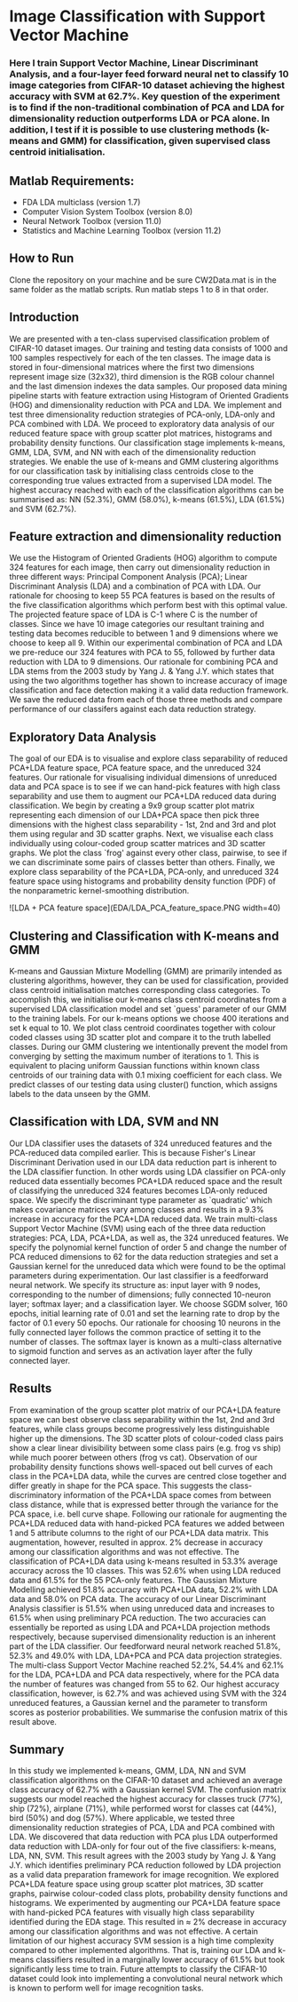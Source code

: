 # Image Classification with Support Vector Machine

### Here I train Support Vector Machine, Linear Discriminant Analysis, and a four-layer feed forward neural net to classify 10 image categories from CIFAR-10 dataset achieving the highest accuracy with SVM at 62.7%. Key question of the experiment is to find if the non-traditional combination of PCA and LDA for dimensionality reduction outperforms LDA or PCA alone. In addition, I test if it is possible to use clustering methods (k-means and GMM) for classification, given supervised class centroid initialisation.

## Matlab Requirements:    
- FDA LDA multiclass (version 1.7)
- Computer Vision System Toolbox (version 8.0)
- Neural Network Toolbox (version 11.0)
- Statistics and Machine Learning Toolbox (version 11.2)

## How to Run    
Clone the repository on your machine and be sure CW2Data.mat is in the same folder as the matlab scripts. Run matlab steps 1 to 8 in that order.

## Introduction
We are presented with a ten-class supervised classification problem of CIFAR-10 dataset images. Our training and testing data consists of 1000 and 100 samples respectively for each of the ten classes. The image data is stored in four-dimensional matrices where the first two dimensions represent image size (32x32), third dimension is the RGB colour channel and the last dimension indexes the data samples. Our proposed data mining pipeline starts with feature extraction using Histogram of Oriented Gradients (HOG) and dimensionality reduction with PCA and LDA. We implement and test three dimensionality reduction strategies of PCA-only, LDA-only and PCA combined with LDA. We proceed to exploratory data analysis of our reduced feature space with group scatter plot matrices, histograms and probability density functions. Our classification stage implements k-means, GMM, LDA, SVM, and NN with each of the dimensionality reduction strategies. We enable the use of k-means and GMM clustering algorithms for our classification task by initialising class centroids close to the corresponding true values extracted from a supervised LDA model. The highest accuracy reached with each of the classification algorithms can be summarised as: NN (52.3%), GMM (58.0%), k-means (61.5%), LDA (61.5%) and SVM (62.7%).

## Feature extraction and dimensionality reduction    
We use the Histogram of Oriented Gradients (HOG) algorithm to compute 324 features for each image, then carry out dimensionality reduction in three different ways: Principal Component Analysis (PCA); Linear Discriminant Analysis (LDA) and a combination of PCA with LDA. Our rationale for choosing to keep 55 PCA features is based on the results of the five classification algorithms which perform best with this optimal value. The projected feature space of LDA is C-1 where C is the number of classes. Since we have 10 image categories our resultant training and testing data becomes reducible to between 1 and 9 dimensions where we choose to keep all 9. Within our experimental combination of PCA and LDA we pre-reduce our 324 features with PCA to 55, followed by further data reduction with LDA to 9 dimensions. Our rationale for combining PCA and LDA stems from the 2003 study by Yang J. & Yang J.Y. which states that using the two algorithms together has shown to increase accuracy of image classification and face detection making it a valid data reduction framework. We save the reduced data from each of those three methods and compare performance of our classifers against each data reduction strategy.

## Exploratory Data Analysis    
The goal of our EDA is to visualise and explore class separability of reduced PCA+LDA feature space, PCA feature space, and the unreduced 324 features. Our rationale for visualising individual dimensions of unreduced data and PCA space is to see if we can hand-pick features with high class separability and use them to augment our PCA+LDA reduced data during classification. We begin by creating a 9x9 group scatter plot matrix representing each dimension of our LDA+PCA space then pick three dimensions with the highest class separability - 1st, 2nd and 3rd and plot them using regular and 3D scatter graphs. Next, we visualise each class individually using colour-coded group scatter matrices and 3D scatter graphs. We plot the class `frog' against every other class, pairwise, to see if we can discriminate some pairs of classes better than others. Finally, we explore class separability of the PCA+LDA, PCA-only, and unreduced 324 feature space using histograms and probability density function (PDF) of the nonparametric kernel-smoothing distribution.

![LDA + PCA feature space](EDA/LDA_PCA_feature_space.PNG width=40)

## Clustering and Classification with K-means and GMM    
K-means and Gaussian Mixture Modelling (GMM) are primarily intended as clustering algorithms, however, they can be used for classification, provided class centroid initialisation matches corresponding class categories. To accomplish this, we initialise our k-means class centroid coordinates from a supervised LDA classification model and set `guess' parameter of our GMM to the training labels. For our k-means options we choose 400 iterations and set k equal to 10. We plot class centroid coordinates together with colour coded classes using 3D scatter plot and compare it to the truth labelled classes. During our GMM clustering we intentionally prevent the model from converging by setting the maximum number of iterations to 1. This is equivalent to placing uniform Gaussian functions within known class centroids of our training data with 0.1 mixing coefficient for each class. We predict classes of our testing data using cluster() function, which assigns labels to the data unseen by the GMM.

## Classification with LDA, SVM and NN    
Our LDA classifier uses the datasets of 324 unreduced features and the PCA-reduced data compiled earlier. This is because Fisher's Linear Discriminant Derivation used in our LDA data reduction part is inherent to the LDA classifier function. In other words using LDA classifier on PCA-only reduced data essentially becomes PCA+LDA reduced space and the result of classifying the unreduced 324 features becomes LDA-only reduced space. We specify the discriminant type parameter as `quadratic' which makes covariance matrices vary among classes and results in a 9.3% increase in accuracy for the PCA+LDA reduced data. We train multi-class Support Vector Machine (SVM) using each of the three data reduction strategies: PCA, LDA, PCA+LDA, as well as, the 324 unreduced features. We specify the polynomial kernel function of order 5 and change the number of PCA reduced dimensions to 62 for the data reduction strategies and set a Gaussian kernel for the unreduced data which were found to be the optimal parameters during experimentation. Our last classifier is a feedforward neural network. We specify its structure as: input layer with 9 nodes, corresponding to the number of dimensions; fully connected 10-neuron layer; softmax layer; and a classification layer. We choose SGDM solver, 160 epochs, initial learning rate of 0.01 and set the learning rate to drop by the factor of 0.1 every 50 epochs. Our rationale for choosing 10 neurons in the fully connected layer follows the common practice of setting it to the number of classes. The softmax layer is known as a multi-class alternative to sigmoid function and serves as an activation layer after the fully connected layer.

## Results    
From examination of the group scatter plot matrix of our PCA+LDA feature space we can best observe class separability within the 1st, 2nd and 3rd features, while class groups become progressively less distinguishable higher up the dimensions. The 3D scatter plots of colour-coded class pairs show a clear linear divisibility between some class pairs (e.g. frog vs ship) while much poorer between others (frog vs cat). Observation of our probability density functions shows well-spaced out bell curves of each class in the PCA+LDA data, while the curves are centred close together and differ greatly in shape for the PCA space. This suggests the class-discriminatory information of the PCA+LDA space comes from between class distance, while that is expressed better through the variance for the PCA space, i.e. bell curve shape. Following our rationale for augmenting the PCA+LDA reduced data with hand-picked PCA features we added between 1 and 5 attribute columns to the right of our PCA+LDA data matrix. This augmentation, however, resulted in approx. 2% decrease in accuracy among our classification algorithms and was not effective. The classification of PCA+LDA data using k-means resulted in 53.3% average accuracy across the 10 classes. This was 52.6% when using LDA reduced data and 61.5% for the 55 PCA-only features. The Gaussian Mixture Modelling achieved 51.8% accuracy with PCA+LDA data, 52.2% with LDA data and 58.0% on PCA data. The accuracy of our Linear Discriminant Analysis classifier is 51.5% when using unreduced data and increases to 61.5% when using preliminary PCA reduction. The two accuracies can essentially be reported as using LDA and PCA+LDA projection methods respectively, because supervised dimensionality reduction is an inherent part of the LDA classifier. Our feedforward neural network reached 51.8%, 52.3% and 49.0% with LDA, LDA+PCA and PCA data projection strategies. The multi-class Support Vector Machine reached 52.2%, 54.4% and 62.1% for the LDA, PCA+LDA and PCA data respectively, where for the PCA data the number of features was changed from 55 to 62. Our highest accuracy classification, however, is 62.7% and was achieved using SVM with the 324 unreduced features, a Gaussian kernel and the parameter to transform scores as posterior probabilities. We summarise the confusion matrix of this result above.

## Summary    
In this study we implemented k-means, GMM, LDA, NN and SVM classification algorithms on the CIFAR-10 dataset and achieved an average class accuracy of 62.7% with a Gaussian kernel SVM. The confusion matrix suggests our model reached the highest accuracy for classes truck (77%), ship (72%), airplane (71%), while performed worst for classes cat (44%), bird (50%) and dog (57%). Where applicable, we tested three dimensionality reduction strategies of PCA, LDA and PCA combined with LDA. We discovered that data reduction with PCA plus LDA outperformed data reduction with LDA-only for four out of the five classifiers: k-means, LDA, NN, SVM. This result agrees with the 2003 study by Yang J. & Yang J.Y. which identifies preliminary PCA reduction followed by LDA projection as a valid data preparation framework for image recognition. We explored PCA+LDA feature space using group scatter plot matrices, 3D scatter graphs, pairwise colour-coded class plots, probability density functions and histograms. We experimented by augmenting our PCA+LDA feature space with hand-picked PCA features with visually high class separability identified during the EDA stage. This resulted in $\approx$ 2\% decrease in accuracy among our classification algorithms and was not effective. A certain limitation of our highest accuracy SVM session is a high time complexity compared to other implemented algorithms. That is, training our LDA and k-means classifiers resulted in a marginally lower accuracy of 61.5% but took significantly less time to train. Future attempts to classify the CIFAR-10 dataset could look into implementing a convolutional neural network which is known to perform well for image recognition tasks.
